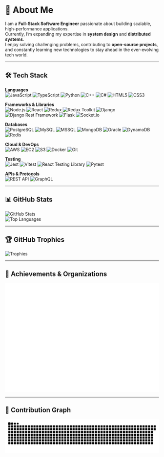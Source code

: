 # 👋 About Me  

I am a **Full-Stack Software Engineer** passionate about building scalable, high-performance applications.  
Currently, I’m expanding my expertise in **system design** and **distributed systems**.  
I enjoy solving challenging problems, contributing to **open-source projects**, and constantly learning new technologies to stay ahead in the ever-evolving tech world.  

---

## 🛠 Tech Stack  

**Languages**  
![JavaScript](https://img.shields.io/badge/-JavaScript-F7DF1E?logo=javascript&logoColor=black)
![TypeScript](https://img.shields.io/badge/-TypeScript-3178C6?logo=typescript&logoColor=white)
![Python](https://img.shields.io/badge/-Python-3776AB?logo=python&logoColor=white)
![C++](https://img.shields.io/badge/-C++-00599C?logo=cplusplus&logoColor=white)
![C#](https://img.shields.io/badge/-C%23-239120?logo=c-sharp&logoColor=white)
![HTML5](https://img.shields.io/badge/-HTML5-E34F26?logo=html5&logoColor=white)
![CSS3](https://img.shields.io/badge/-CSS3-1572B6?logo=css3&logoColor=white)

**Frameworks & Libraries**  
![Node.js](https://img.shields.io/badge/-Node.js-339933?logo=node.js&logoColor=white)
![React](https://img.shields.io/badge/-React-61DAFB?logo=react&logoColor=black)
![Redux](https://img.shields.io/badge/-Redux-764ABC?logo=redux&logoColor=white)
![Redux Toolkit](https://img.shields.io/badge/-Redux%20Toolkit-593D88?logo=redux&logoColor=white)
![Django](https://img.shields.io/badge/-Django-092E20?logo=django&logoColor=white)
![Django Rest Framework](https://img.shields.io/badge/-DRF-092E20?logo=django&logoColor=white)
![Flask](https://img.shields.io/badge/-Flask-000000?logo=flask&logoColor=white)
![Socket.io](https://img.shields.io/badge/-Socket.io-010101?logo=socketdotio&logoColor=white)

**Databases**  
![PostgreSQL](https://img.shields.io/badge/-PostgreSQL-4169E1?logo=postgresql&logoColor=white)
![MySQL](https://img.shields.io/badge/-MySQL-4479A1?logo=mysql&logoColor=white)
![MSSQL](https://img.shields.io/badge/-MSSQL-CC2927?logo=microsoftsqlserver&logoColor=white)
![MongoDB](https://img.shields.io/badge/-MongoDB-47A248?logo=mongodb&logoColor=white)
![Oracle](https://img.shields.io/badge/-Oracle-F80000?logo=oracle&logoColor=white)
![DynamoDB](https://img.shields.io/badge/-DynamoDB-4053D6?logo=amazon-dynamodb&logoColor=white)
![Redis](https://img.shields.io/badge/-Redis-DC382D?logo=redis&logoColor=white)

**Cloud & DevOps**  
![AWS](https://img.shields.io/badge/-AWS-232F3E?logo=amazonaws&logoColor=white)
![EC2](https://img.shields.io/badge/-EC2-FF9900?logo=amazon-ec2&logoColor=white)
![S3](https://img.shields.io/badge/-S3-569A31?logo=amazons3&logoColor=white)
![Docker](https://img.shields.io/badge/-Docker-2496ED?logo=docker&logoColor=white)
![Git](https://img.shields.io/badge/-Git-F05032?logo=git&logoColor=white)

**Testing**  
![Jest](https://img.shields.io/badge/-Jest-C21325?logo=jest&logoColor=white)
![Vitest](https://img.shields.io/badge/-Vitest-6E9F18?logo=vitest&logoColor=white)
![React Testing Library](https://img.shields.io/badge/-React%20Testing%20Library-E33332?logo=testing-library&logoColor=white)
![Pytest](https://img.shields.io/badge/-Pytest-0A9EDC?logo=pytest&logoColor=white)

**APIs & Protocols**  
![REST API](https://img.shields.io/badge/-REST-02569B?logo=rest&logoColor=white)
![GraphQL](https://img.shields.io/badge/-GraphQL-E10098?logo=graphql&logoColor=white)

---

## 📊 GitHub Stats  

![GitHub Stats](https://github-readme-stats.vercel.app/api?username=rehmansheikh222&theme=merko&show_icons=true&hide_border=true&count_private=true)  
![Top Languages](https://github-readme-stats.vercel.app/api/top-langs/?username=rehmansheikh222&layout=compact&theme=tokyonight)  

---

## 🏆 GitHub Trophies  

![Trophies](https://github-trophies.vercel.app/?username=rehmansheikh222&theme=radical&no-frame=false&no-bg=false&margin-w=4)

---

## 🏅 Achievements & Organizations

![Metrics](./metrics.svg)

---

## 🐍 Contribution Graph

<picture>
  <source media="(prefers-color-scheme: dark)" srcset="https://raw.githubusercontent.com/rehmansheikh222/rehmansheikh222/output/github-contribution-grid-snake-dark.svg" />
  <source media="(prefers-color-scheme: light)" srcset="https://raw.githubusercontent.com/rehmansheikh222/rehmansheikh222/output/github-contribution-grid-snake.svg" />
  <img alt="github contribution snake animation" src="https://raw.githubusercontent.com/rehmansheikh222/rehmansheikh222/output/github-contribution-grid-snake.svg" />
</picture>
